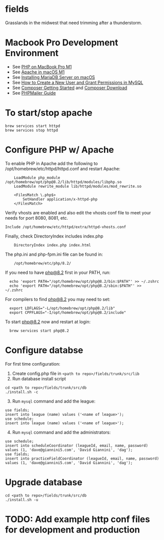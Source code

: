 # fields
Grasslands in the midwest that need trimming after a thunderstorm.

# Macbook Pro Development Environment
- See [PHP on MacBook Pro M1](https://medium.com/@ahmedazier/the-ultimate-guide-to-installing-php-on-macbook-pro-m1-21ff9173eb3d)
- See [Apache in macOS M1](https://dev.to/hte305/how-to-install-apache-in-macos-m1-montery-12xx-2k51)
- See [Installing MariaDB Server on macOS](https://mariadb.com/kb/en/installing-mariadb-on-macos-using-homebrew/)
- See [How to Create a New User and Grant Permissions in MySQL](https://www.digitalocean.com/community/tutorials/how-to-create-a-new-user-and-grant-permissions-in-mysql)
- See [Composer Getting Started](https://getcomposer.org/doc/00-intro.md) and [Composer Download](https://getcomposer.org/doc/00-intro.md)
- See [PHPMailer Guide](https://mailtrap.io/blog/phpmailer/)

# To start/stop apache
```
brew services start httpd
brew services stop httpd
```

# Configure PHP w/ Apache
To enable PHP in Apache add the following to /opt/homebrew/etc/httpd/httpd.conf and restart Apache:
```
    LoadModule php_module /opt/homebrew/opt/php@8.2/lib/httpd/modules/libphp.so
    LoadModule rewrite_module lib/httpd/modules/mod_rewrite.so

    <FilesMatch \.php$>
        SetHandler application/x-httpd-php
    </FilesMatch>
```

Verify vhosts are enabled and also edit the vhosts conf file to meet your needs for port 8080, 8081, etc.
```
Include /opt/homebrew/etc/httpd/extra/httpd-vhosts.conf
```

Finally, check DirectoryIndex includes index.php
```
    DirectoryIndex index.php index.html
```

The php.ini and php-fpm.ini file can be found in:
```
    /opt/homebrew/etc/php/8.2/
```

If you need to have php@8.2 first in your PATH, run:
```
  echo 'export PATH="/opt/homebrew/opt/php@8.2/bin:$PATH"' >> ~/.zshrc
  echo 'export PATH="/opt/homebrew/opt/php@8.2/sbin:$PATH"' >> ~/.zshrc
```

For compilers to find php@8.2 you may need to set:
```
  export LDFLAGS="-L/opt/homebrew/opt/php@8.2/lib"
  export CPPFLAGS="-I/opt/homebrew/opt/php@8.2/include"
```

To start php@8.2 now and restart at login:
```
  brew services start php@8.2
```

# Configure databse
For first time configuration:
1. Create config.php file in `<path to repo>/fields/trunk/src/lib`
2. Run database install script
```
cd <path to repo>/fields/trunk/src/db
./install.sh -c
```
3. Run `mysql` command and add the league:
```
use fields;
insert into league (name) values ('<name of league>');
use schedule;
insert into league (name) values ('<name of league>');
```
4. Run `mysql` command and add the administrators:
```
use schedule;
insert into scheduleCoordinator (leagueId, email, name, password) values (1, 'dave@giannini5.com', 'David Giannini', 'dag');
use fields;
insert into practiceFieldCoordinator (leagueId, email, name, password) values (1, 'dave@giannini5.com', 'David Giannini', 'dag');
```


# Upgrade database
```
cd <path to repo>/fields/trunk/src/db
./install.sh -u
```

# TODO: Add example http conf files for development and production
